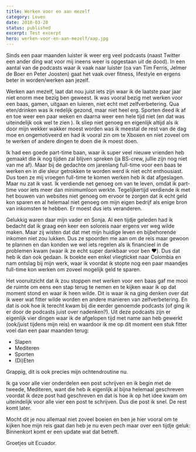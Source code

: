 ```yaml
---
title: Werken voor en aan mezelf
category: Leven
date: 2018-03-28
status: published
excerpt: Test excerpt
hero: werken-voor-en-aan-mezelf/aap.jpg
---
```


Sinds een paar maanden luister ik weer erg veel podcasts (naast Twitter een ander ding wat voor mij ineens weer is opgestaan uit de dood). In een aantal van de podcasts waar ik vaak naar luister (oa van Tim Ferris, Jelmer de Boer en Peter Joosten) gaat het vaak over fitness, lifestyle en ergens beter in worden/werken aan jezelf.

Werken aan mezelf, laat dat nou juist iets zijn waar ik de laatste paar jaar niet enorm mee bezig ben geweest. Ik was vooral bezig met werken voor een baas, gamen, uitgaan en luieren, niet echt met zelfverbetering. Qua eten/drinken was ik redelijk gezond, maar niet heel erg. Sporten deed ik af en toe weer een paar weken en daarna weer een hele tijd niet (en dat was uiteindelijk ook wel te zien ). Ik sliep niet genoeg en eigenlijk altijd als ik door mijn wekker wakker moest worden was ik meestal de rest van de dag moe en ongemotiveerd en had ik vooral zin om te Xboxen en niet zoveel om te werken of andere dingen te doen die ik moest doen.

Ik had een goede part-time baan, waar ik super veel nieuwe vrienden heb gemaakt die ik nog tijden zal blijven spreken (ja BS-crew, jullie zijn nog niet van me af). Maar bij de gedachte om jarenlang full-time voor een baas te werken en in die sleur getrokken te worden werd ik niet echt enthousiast. Dus toen ze mij vroegen full-time te komen werken heb ik dat afgeslagen. Maar nu zat ik vast. Ik verdiende net genoeg om van te leven, omdat ik part-time voor iets meer dan minimumloon werkte. Tegelijkertijd verdiende ik met het bouwen van websites niet genoeg om ervoor te zorgen dat ik echt geld kon sparen en al helemaal niet genoeg om mijn eigen bedrijf als enige bron van inkomsten te hebben. Er moest dus iets veranderen.

Gelukkig waren daar mijn vader en Sonja. Al een tijdje geleden had ik bedacht dat ik graag een keer een soloreis naar ergens ver weg wilde maken. Maar zij wisten dat dat met mijn huidige leven en bijbehorende inkomen niet zou lukken. Dus ze spoorden me aan om de reis maar gewoon te plannen en dan konden we wel iets regelen als ik financieel in de problemen kwam (waar ik ze echt super dankbaar voor ben ❤️). Dus dat heb ik dan ook gedaan. Ik boekte een enkel vliegticket naar Colombia en nam ontslag bij mijn werk, waar ik voordat ik stopte nog een paar maandjes full-time kon werken om zoveel mogelijk geld te sparen.

Het vooruitzicht dat ik zou stoppen met werken voor een baas gaf me mooi de ruimte om eens een stap terug te nemen en te kijken waar ik op dat moment stond en waar ik heen wilde. Dit is waar ik na ging denken over dat ik weer wat fitter wilde worden en andere manieren van zelfverbetering. En dat is ook hoe ik terecht kwam bij die eerder genoemde podcasts (of ging ik er door de podcasts juist over nadenken?). Uit deze podcasts zijn er eigenlijk vier dingen waar ik de afgelopen tijd met name aan heb gewerkt (ook/juist tijdens mijn reis) en waardoor ik me op dit moment een stuk fitter voel dan een paar maanden terug:

* Slapen
* Mediteren
* Sporten
* (Di)Eten

Grappig, dit is ook precies mijn ochtendroutine nu.

Ik ga voor alle vier onderdelen een post schrijven en ik begin met de tweede, Mediteren, want die heb ik eigenlijk al bijna helemaal geschreven voordat ik deze post had geschreven en dat is hoe ik op het idee kwam om uiteindelijk voor alle vier een post te schrijven. Dus die post ik snel. De rest komt later.

Mocht dit je nou allemaal niet zoveel boeien en ben je hier vooral om te kijken hoe mijn reis gaat dan heb je nu even pech maar over een tijdje geluk: Binnenkort komt er een update wat dat betreft.

Groetjes uit Ecuador.
